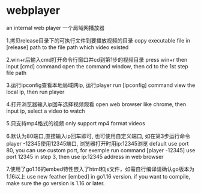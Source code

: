 # webplayer
an internal web player
一个局域网播放器

1.拷贝release目录下的可执行文件到要播放视频的目录
copy executable file in [release] path to the file path which video existed

2.win+r后输入cmd打开命令行窗口并cd到第1步的视频目录
press win+r then input [cmd] command open the command window, then cd to the 1st step file path

3.运行ipconfig查看本地局域网ip, 运行player
run [ipconfig] command view the local ip, then run player

4.打开浏览器输入ip回车选择视频观看
open web browser like chrome, then input ip, select a video to watch

5.只支持mp4格式的视频
only support mp4 format videos

6.默认为80端口,直接输入ip回车即可, 也可使用自定义端口, 如在第3步运行命令player -12345使用12345端口, 浏览器打开时用ip:12345浏览
default use port 80, you can use custom port, for exemple run command [player -12345] use port 12345 in step 3, then use ip:12345 address in web browser

7.使用了go1.16的embed特性嵌入了html和js文件，如需自行编译请确认go版本为1.16以上
use new feather [embed] in go1.16 version. if you want to compile, make sure the go version is 1.16 or later.

